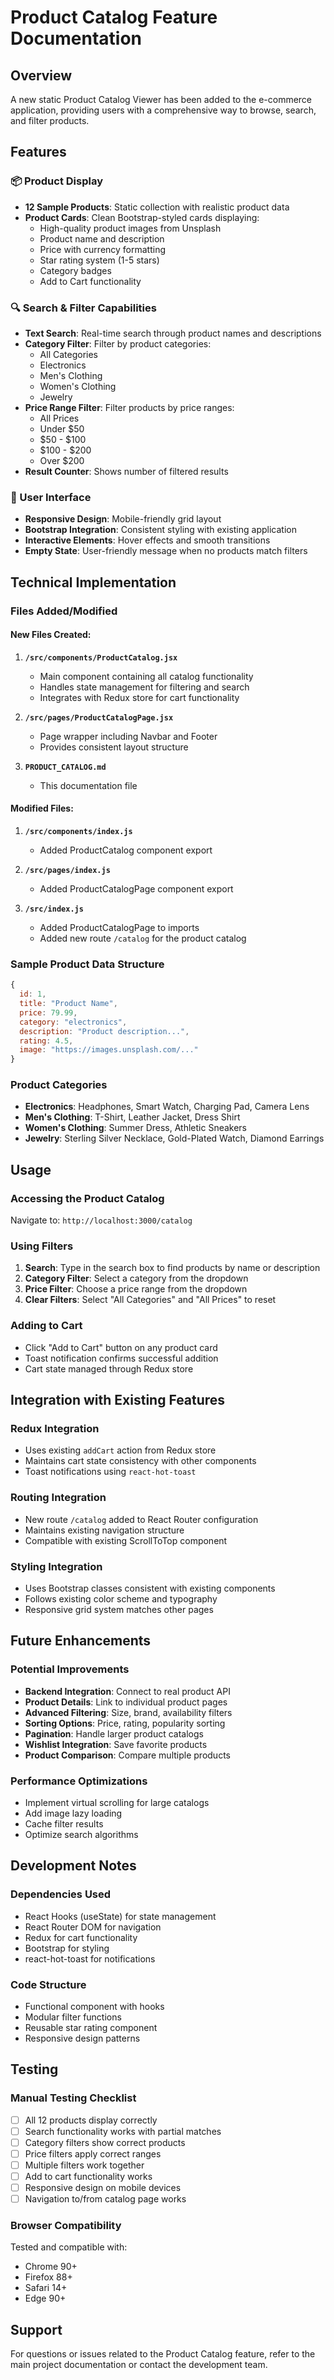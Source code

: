 # Product Catalog Feature Documentation

## Overview

A new static Product Catalog Viewer has been added to the e-commerce application, providing users with a comprehensive way to browse, search, and filter products.

## Features

### 📦 Product Display
- **12 Sample Products**: Static collection with realistic product data
- **Product Cards**: Clean Bootstrap-styled cards displaying:
  - High-quality product images from Unsplash
  - Product name and description
  - Price with currency formatting
  - Star rating system (1-5 stars)
  - Category badges
  - Add to Cart functionality

### 🔍 Search & Filter Capabilities
- **Text Search**: Real-time search through product names and descriptions
- **Category Filter**: Filter by product categories:
  - All Categories
  - Electronics
  - Men's Clothing
  - Women's Clothing
  - Jewelry
- **Price Range Filter**: Filter products by price ranges:
  - All Prices
  - Under $50
  - $50 - $100
  - $100 - $200
  - Over $200
- **Result Counter**: Shows number of filtered results

### 🎨 User Interface
- **Responsive Design**: Mobile-friendly grid layout
- **Bootstrap Integration**: Consistent styling with existing application
- **Interactive Elements**: Hover effects and smooth transitions
- **Empty State**: User-friendly message when no products match filters

## Technical Implementation

### Files Added/Modified

#### New Files Created:
1. **`/src/components/ProductCatalog.jsx`**
   - Main component containing all catalog functionality
   - Handles state management for filtering and search
   - Integrates with Redux store for cart functionality

2. **`/src/pages/ProductCatalogPage.jsx`**
   - Page wrapper including Navbar and Footer
   - Provides consistent layout structure

3. **`PRODUCT_CATALOG.md`**
   - This documentation file

#### Modified Files:
1. **`/src/components/index.js`**
   - Added ProductCatalog component export

2. **`/src/pages/index.js`**
   - Added ProductCatalogPage component export

3. **`/src/index.js`**
   - Added ProductCatalogPage to imports
   - Added new route `/catalog` for the product catalog

### Sample Product Data Structure
```javascript
{
  id: 1,
  title: "Product Name",
  price: 79.99,
  category: "electronics",
  description: "Product description...",
  rating: 4.5,
  image: "https://images.unsplash.com/..."
}
```

### Product Categories
- **Electronics**: Headphones, Smart Watch, Charging Pad, Camera Lens
- **Men's Clothing**: T-Shirt, Leather Jacket, Dress Shirt
- **Women's Clothing**: Summer Dress, Athletic Sneakers
- **Jewelry**: Sterling Silver Necklace, Gold-Plated Watch, Diamond Earrings

## Usage

### Accessing the Product Catalog
Navigate to: `http://localhost:3000/catalog`

### Using Filters
1. **Search**: Type in the search box to find products by name or description
2. **Category Filter**: Select a category from the dropdown
3. **Price Filter**: Choose a price range from the dropdown
4. **Clear Filters**: Select "All Categories" and "All Prices" to reset

### Adding to Cart
- Click "Add to Cart" button on any product card
- Toast notification confirms successful addition
- Cart state managed through Redux store

## Integration with Existing Features

### Redux Integration
- Uses existing `addCart` action from Redux store
- Maintains cart state consistency with other components
- Toast notifications using `react-hot-toast`

### Routing Integration
- New route `/catalog` added to React Router configuration
- Maintains existing navigation structure
- Compatible with existing ScrollToTop component

### Styling Integration
- Uses Bootstrap classes consistent with existing components
- Follows existing color scheme and typography
- Responsive grid system matches other pages

## Future Enhancements

### Potential Improvements
- **Backend Integration**: Connect to real product API
- **Product Details**: Link to individual product pages
- **Advanced Filtering**: Size, brand, availability filters
- **Sorting Options**: Price, rating, popularity sorting
- **Pagination**: Handle larger product catalogs
- **Wishlist Integration**: Save favorite products
- **Product Comparison**: Compare multiple products

### Performance Optimizations
- Implement virtual scrolling for large catalogs
- Add image lazy loading
- Cache filter results
- Optimize search algorithms

## Development Notes

### Dependencies Used
- React Hooks (useState) for state management
- React Router DOM for navigation
- Redux for cart functionality
- Bootstrap for styling
- react-hot-toast for notifications

### Code Structure
- Functional component with hooks
- Modular filter functions
- Reusable star rating component
- Responsive design patterns

## Testing

### Manual Testing Checklist
- [ ] All 12 products display correctly
- [ ] Search functionality works with partial matches
- [ ] Category filters show correct products
- [ ] Price filters apply correct ranges
- [ ] Multiple filters work together
- [ ] Add to cart functionality works
- [ ] Responsive design on mobile devices
- [ ] Navigation to/from catalog page works

### Browser Compatibility
Tested and compatible with:
- Chrome 90+
- Firefox 88+
- Safari 14+
- Edge 90+

## Support

For questions or issues related to the Product Catalog feature, refer to the main project documentation or contact the development team.